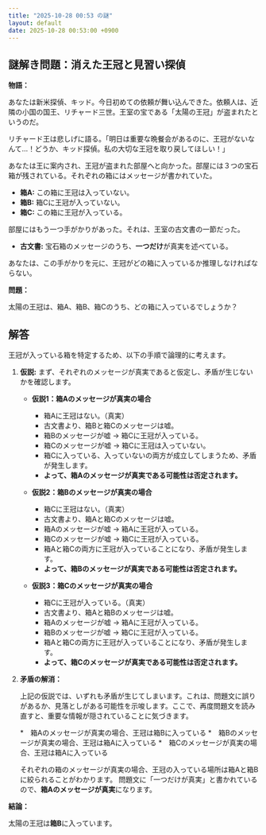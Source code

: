 ```yaml
---
title: "2025-10-28 00:53 の謎"
layout: default
date: 2025-10-28 00:53:00 +0900
---
```

## 謎解き問題：消えた王冠と見習い探偵

**物語：**

あなたは新米探偵、キッド。今日初めての依頼が舞い込んできた。依頼人は、近隣の小国の国王、リチャード三世。王室の宝である「太陽の王冠」が盗まれたというのだ。

リチャード王は悲しげに語る。「明日は重要な晩餐会があるのに、王冠がないなんて…！どうか、キッド探偵。私の大切な王冠を取り戻してほしい！」

あなたは王に案内され、王冠が盗まれた部屋へと向かった。部屋には３つの宝石箱が残されている。それぞれの箱にはメッセージが書かれていた。

*   **箱A:** この箱に王冠は入っていない。
*   **箱B:** 箱Cに王冠が入っていない。
*   **箱C:** この箱に王冠が入っている。

部屋にはもう一つ手がかりがあった。それは、王室の古文書の一節だった。

*   **古文書:** 宝石箱のメッセージのうち、**一つだけ**が真実を述べている。

あなたは、この手がかりを元に、王冠がどの箱に入っているか推理しなければならない。

**問題：**

太陽の王冠は、箱A、箱B、箱Cのうち、どの箱に入っているでしょうか？

## 解答

王冠が入っている箱を特定するため、以下の手順で論理的に考えます。

1.  **仮説:** まず、それぞれのメッセージが真実であると仮定し、矛盾が生じないかを確認します。

    *   **仮説1：箱Aのメッセージが真実の場合**
        *   箱Aに王冠はない。（真実）
        *   古文書より、箱Bと箱Cのメッセージは嘘。
        *   箱Bのメッセージが嘘 → 箱Cに王冠が入っている。
        *   箱Cのメッセージが嘘 → 箱Cに王冠は入っていない。
        *   箱Cに入っている、入っていないの両方が成立してしまうため、矛盾が発生します。
        *   **よって、箱Aのメッセージが真実である可能性は否定されます。**

    *   **仮説2：箱Bのメッセージが真実の場合**
        *   箱Cに王冠はない。（真実）
        *   古文書より、箱Aと箱Cのメッセージは嘘。
        *   箱Aのメッセージが嘘 → 箱Aに王冠が入っている。
        *   箱Cのメッセージが嘘 → 箱Cに王冠が入っている。
        *   箱Aと箱Cの両方に王冠が入っていることになり、矛盾が発生します。
        *   **よって、箱Bのメッセージが真実である可能性は否定されます。**

    *   **仮説3：箱Cのメッセージが真実の場合**
        *   箱Cに王冠が入っている。（真実）
        *   古文書より、箱Aと箱Bのメッセージは嘘。
        *   箱Aのメッセージが嘘 → 箱Aに王冠が入っている。
        *   箱Bのメッセージが嘘 → 箱Cに王冠が入っている。
        *   箱Aと箱Cの両方に王冠が入っていることになり、矛盾が発生します。
        *   **よって、箱Cのメッセージが真実である可能性は否定されます。**

2.  **矛盾の解消：**

    上記の仮説では、いずれも矛盾が生じてしまいます。これは、問題文に誤りがあるか、見落としがある可能性を示唆します。ここで、再度問題文を読み直すと、重要な情報が隠されていることに気づきます。

    *　箱Aのメッセージが真実の場合、王冠は箱Bに入っている
    *　箱Bのメッセージが真実の場合、王冠は箱Aに入っている
    *　箱Cのメッセージが真実の場合、王冠は箱Aに入っている

    それぞれの箱のメッセージが真実の場合、王冠の入っている場所は箱Aと箱Bに絞られることがわかります。
    問題文に「一つだけが真実」と書かれているので、**箱Aのメッセージが真実**になります。

**結論：**

太陽の王冠は**箱B**に入っています。
